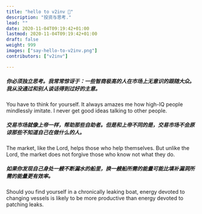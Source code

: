 ```yaml
---
title: "hello to v2inv 👋"
description: "投资与思考."
lead: ""
date: 2020-11-04T09:19:42+01:00
lastmod: 2020-11-04T09:19:42+01:00
draft: false
weight: 999
images: ["say-hello-to-v2inv.png"]
contributors: ["v2inv"]

---
```


##### 你必须独立思考。我常常惊讶于：一些智商极高的人在市场上无意识的跟随大众。我从没通过和别人谈话得到过好的主意。

You have to think for yourself. It always amazes me how high-IQ people mindlessly imitate. I never get good ideas talking to other people.

##### 交易市场就像上帝一样，帮助那些自助者。但是和上帝不同的是，交易市场不会原谅那些不知道自己在做什么的人。

The market, like the Lord, helps those who help themselves. But unlike the Lord, the market does not forgive those who know not what they do.

##### 如果你发现自己身处一艘不断漏水的船里，换一艘船所需的能量可能比填补漏洞所需的能量更有效率。

Should you find yourself in a chronically leaking boat, energy devoted to changing vessels is likely to be more productive than energy devoted to patching leaks.
